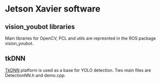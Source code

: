 # Jetson Xavier software
## vision_youbot libraries
Main libraries for OpenCV, PCL and utils are represnted in the ROS package vision_youbot.
## tkDNN
[TkDNN](https://github.com/ceccocats/tkDNN) platform is used as a base for YOLO detection. Two main files are DetectionNN.h and demo.cpp.
